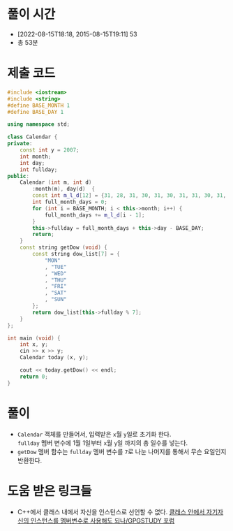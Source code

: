 # 풀이 시간

- [2022-08-15T18:18, 2015-08-15T19:11] 53
- 총 53분

# 제출 코드

```cpp
#include <iostream>
#include <string>
#define BASE_MONTH 1
#define BASE_DAY 1

using namespace std;

class Calendar {
private:
    const int y = 2007;
    int month;
    int day;
    int fullday;
public:
    Calendar (int m, int d)
        :month(m), day(d)  {
        const int m_l_d[12] = {31, 28, 31, 30, 31, 30, 31, 31, 30, 31, 30, 31};
        int full_month_days = 0;
        for (int i = BASE_MONTH; i < this->month; i++) {
            full_month_days += m_l_d[i - 1];
        }
        this->fullday = full_month_days + this->day - BASE_DAY;
        return;
    }
    const string getDow (void) {
        const string dow_list[7] = {
            "MON"
            , "TUE"
            , "WED"
            , "THU"
            , "FRI"
            , "SAT"
            , "SUN"
        };
        return dow_list[this->fullday % 7];
    }
};

int main (void) {
    int x, y;
    cin >> x >> y;
    Calendar today (x, y);

    cout << today.getDow() << endl;
    return 0;
}
```

# 풀이

- `Calendar` 객체를 만들어서, 입력받은 `x`월 `y`일로 초기화 한다.  
`fullday` 멤버 변수에 1월 1일부터 `x`월 `y`일 까지의 총 일수를 넣는다. 
- `getDow` 멤버 함수는 `fullday` 멤버 변수를 `7`로 나눈 나머지를 통해서 무슨 요일인지 반환한다.

# 도움 받은 링크들

- C++에서 클래스 내에서 자신을 인스턴스로 선언할 수 없다. [클래스 안에서 자기자신의 인스턴스를 멤버변수로 사용해도 되나/GPGSTUDY 포럼](https://www.gpgstudy.com/forum/viewtopic.php?t=11450)
